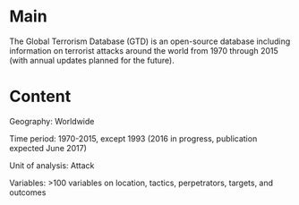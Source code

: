 # Main
The Global Terrorism Database (GTD) is an open-source database including information on terrorist attacks around the world from 1970 through 2015 (with annual updates planned for the future).

# Content
Geography: Worldwide

Time period: 1970-2015, except 1993 (2016 in progress, publication expected June 2017)

Unit of analysis: Attack

Variables: >100 variables on location, tactics, perpetrators, targets, and outcomes
